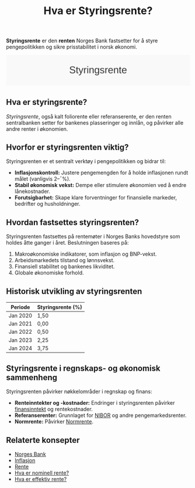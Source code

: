 ﻿---
title: "Hva er Styringsrente?"
seoTitle: "Hva er Styringsrente?"
description: '**Styringsrente** er den **renten** Norges Bank fastsetter for å styre pengepolitikken og sikre prisstabilitet i norsk økonomi.'
summary: Renten som Norges Bank setter og som påvirker lånekostnader, sparerenter og referanserenter. Artikkelen forklarer formål, beslutningsgrunnlag og konsekvenser for regnskap og finans.
---

**Styringsrente** er den **renten** Norges Bank fastsetter for å styre pengepolitikken og sikre prisstabilitet i norsk økonomi.

![Styringsrente](styringsrente-image.svg)

## Hva er styringsrente?

*Styringsrente*, også kalt foliorente eller referanserente, er den renten sentralbanken setter for bankenes plasseringer og innlån, og påvirker alle andre renter i økonomien.

## Hvorfor er styringsrenten viktig?

Styringsrenten er et sentralt verktøy i pengepolitikken og bidrar til:

* **Inflasjonskontroll:** Justere pengemengden for å holde inflasjonen rundt målet (vanligvis 2–¯%).
* **Stabil økonomisk vekst:** Dempe eller stimulere økonomien ved å endre lånekostnader.
* **Forutsigbarhet:** Skape klare forventninger for finansielle markeder, bedrifter og husholdninger.

## Hvordan fastsettes styringsrenten?

Styringsrenten fastsettes på rentemøter i Norges Banks hovedstyre som holdes åtte ganger i året. Beslutningen baseres på:

1. Makroøkonomiske indikatorer, som inflasjon og BNP-vekst.
2. Arbeidsmarkedets tilstand og lønnsvekst.
3. Finansiell stabilitet og bankenes likviditet.
4. Globale økonomiske forhold.

## Historisk utvikling av styringsrenten

| Periode     | Styringsrente (%) |
|-------------|-------------------|
| Jan 2020    | 1,50              |
| Jan 2021    | 0,00              |
| Jan 2022    | 0,50              |
| Jan 2023    | 2,25              |
| Jan 2024    | 3,75              |

## Styringsrente i regnskaps- og økonomisk sammenheng

Styringsrenten påvirker nøkkelområder i regnskap og finans:

* **Renteinntekter og -kostnader:** Endringer i styringsrenten påvirker [finansinntekt](/blogs/regnskap/finansinntekt "Finansinntekt “ Renter, utbytte og kapitalgevinster") og rentekostnader.
* **Referanserenter:** Grunnlaget for [NIBOR](/blogs/regnskap/nibor "NIBOR “ Norsk Interbank Offered Rate") og andre pengemarkedsrenter.
* **Normrente:** Påvirker [Normrente](/blogs/regnskap/normrente "Hva er Normrente? Komplett Guide til Normrente i Norsk Regnskapspraksis").

## Relaterte konsepter

* [Norges Bank](/blogs/regnskap/norges-bank "Hva er Norges Bank? Rolle og Funksjoner i Norsk Økonomi")
* [Inflasjon](/blogs/regnskap/hva-er-inflasjon "Hva er inflasjon? En guide til pengepolitikk og styringsrente")
* [Rente](/blogs/regnskap/rente "Rente “ En komplett guide til rente i regnskap")
* [Hva er nominell rente?](/blogs/regnskap/hva-er-nominell-rente "Hva er nominell rente? Definisjon og Beregning")
* [Hva er effektiv rente?](/blogs/regnskap/hva-er-effektiv-rente "Hva er effektiv rente? Beregning og Eksempler")









